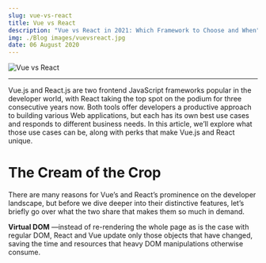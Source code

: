 ```yaml
---
slug: vue-vs-react
title: Vue vs React
description: "Vue vs React in 2021: Which Framework to Choose and When"
img: ./Blog images/vuevsreact.jpg
date: 06 August 2020
---
```


![Vue vs React](https://www.monterail.com/hubfs/vuevsreact.jpg)

---

Vue.js and React.js are two frontend JavaScript frameworks popular in the developer world, with React taking the top spot on the podium for three consecutive years now. Both tools offer developers a productive approach to building various Web applications, but each has its own best use cases and responds to different business needs. In this article, we’ll explore what those use cases can be, along with perks that make Vue.js and React unique.

# The Cream of the Crop

There are many reasons for Vue’s and React’s prominence on the developer landscape, but before we dive deeper into their distinctive features, let’s briefly go over what the two share that makes them so much in demand.

**Virtual DOM** —instead of re-rendering the whole page as is the case with regular DOM, React and Vue update only those objects that have changed, saving the time and resources that heavy DOM manipulations otherwise consume.